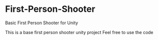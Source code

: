 # First-Person-Shooter
 Basic First Person Shooter for Unity

 This is a base first person shooter unity project
 Feel free to use the code